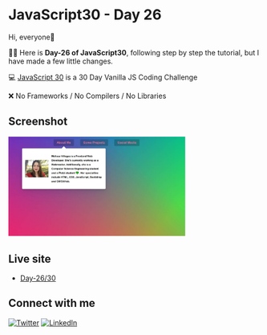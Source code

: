 # JavaScript30 - Day 26

Hi, everyone:wave:

:woman_technologist: Here is **Day-26 of JavaScript30**, following step by step the tutorial, but I have made a few little changes.

:computer: [JavaScript 30](https://javascript30.com) is a 30 Day Vanilla JS Coding Challenge

:x: No Frameworks / No Compilers / No Libraries

## Screenshot

<img src="./img/screenshot26.jpg" alt="screenshot26" style="width:70%;"/>

## Live site

- [Day-26/30](https://melissavi08.github.io/javascript-30/Day-26/index.html)

## Connect with me

<a href='https://twitter.com/melissa_vi2' target="_blank"><img alt='Twitter' src='https://img.shields.io/badge/melissa__vi2-100000?style=flat&logo=Twitter&logoColor=white&labelColor=00BFFF&color=FF69B4'/></a> <a href='https://www.linkedin.com/in/melissa-villegas' target="_blank"><img alt='LinkedIn' src='https://img.shields.io/badge/Melissa_Villegas-100000?style=flat&logo=LinkedIn&logoColor=white&labelColor=00BFFF&color=FF69B4'/></a>
